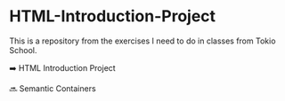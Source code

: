 # HTML-Introduction-Project

This is a repository from the exercises I need to do in classes from Tokio School.

➡️ HTML Introduction Project

🔜 Semantic Containers
